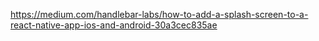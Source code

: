 https://medium.com/handlebar-labs/how-to-add-a-splash-screen-to-a-react-native-app-ios-and-android-30a3cec835ae
